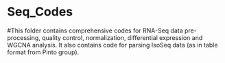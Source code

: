# Seq_Codes
#This folder contains comprehensive codes for RNA-Seq data pre-processing, quality control, normalization, differential expression and WGCNA analysis. It also contains code for parsing IsoSeq data (as in table format from Pinto group). 
